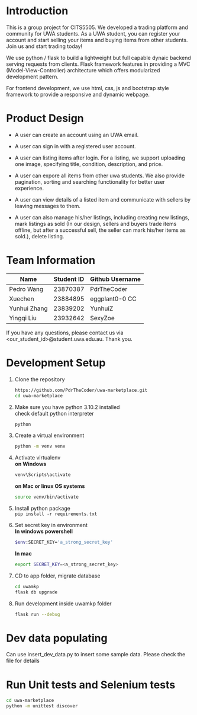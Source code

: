# Introduction  
This is a group project for CITS5505. We developed a trading platform and community for UWA students. As a UWA student, you can register your account and start selling your items and buying items from other students. Join us and start trading today!

We use python / flask to build a lightweight but full capable dynaic backend serving requests from clients. Flask framework features in providing a MVC (Model-View-Controller) architecture which offers modularized development pattern.  

For frontend development, we use html, css, js and bootstrap style framework to provide a responsive and dynamic webpage.  

# Product Design  
-  A user can create an account using an UWA email.  

-  A user can sign in with a registered user account.  

-  A user can listing items after login. For a listing, we support uploading one image, specifying title, condition, description, and price.

-  A user can expore all items from other uwa students. We also provide pagination, sorting and searching functionality for better user experience.

-  A user can view details of a listed item and communicate with sellers by leaving messages to them.  

-  A user can also manage his/her listings, including creating new listings, mark listings as sold (In our design, sellers and buyers trade items offline, but after a successful sell, the seller can mark his/her items as sold.), delete listing.  


# Team Information  
| Name | Student ID | Github Username |
|------| -----------| ----------------|
|Pedro Wang| 23870387 | PdrTheCoder |
|Xuechen|23884895|eggplant0-0 CC|
|Yunhui Zhang|23839202|YunhuiZ|
|Yingqi Liu|23932642|SexyZoe|

If you have any questions, please contact us via <our_student_id>@student.uwa.edu.au. Thank you.


# Development Setup
1. Clone the repository  
   ```bash
   https://github.com/PdrTheCoder/uwa-marketplace.git
   cd uwa-marketplace  
   ```

2. Make sure you have python 3.10.2 installed  
   check default python interpreter  
   ```bash
   python
   ```

3. Create a virtual environment  
   ```bash
   python -m venv venv
   ```

4. Activate virtualenv   
   **on Windows**  
   ```bash
   venv\Scripts\activate
   ```

   **on Mac or linux OS systems**  
   ```bash
   source venv/bin/activate
   ```  

6. Install python package  
   `pip install -r requirements.txt`  


7. Set secret key in environment  
   **In windows powershell**  
   ```bash
   $env:SECRET_KEY='a_strong_secret_key'  
   ```

   **In mac**
   ```bash
   export SECRET_KEY=<a_strong_secret_key>
   ```

8. CD to app folder, migrate database  
   ```bash
   cd uwamkp  
   flask db upgrade  
   ```

9. Run development inside uwamkp folder  
   ```bash
   flask run --debug  
   ```


# Dev data populating
Can use insert_dev_data.py to insert some sample data. Please check the file for details 


# Run Unit tests and Selenium tests  
```bash
cd uwa-marketplace  
python -m unittest discover  
```



